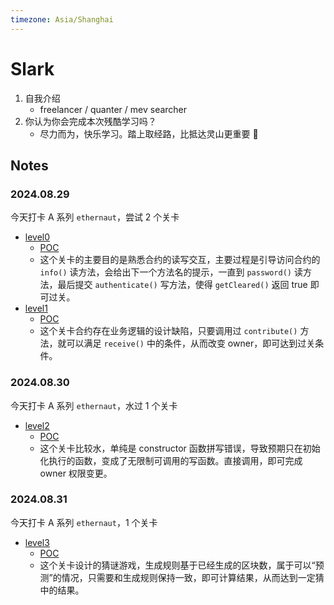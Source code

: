 ```yaml
---
timezone: Asia/Shanghai
---
```


# Slark

1. 自我介绍
    - freelancer / quanter / mev searcher
2. 你认为你会完成本次残酷学习吗？
    - 尽力而为，快乐学习。踏上取经路，比抵达灵山更重要 🐒

## Notes

<!-- Content_START -->

### 2024.08.29

今天打卡 A 系列 `ethernaut`，尝试 2 个关卡

- [level0](https://ethernaut.openzeppelin.com/level/0x7E0f53981657345B31C59aC44e9c21631Ce710c7) 
    - [POC](./Writeup/Slark/test/ethernaut//level0.t.sol) 
    - 这个关卡的主要目的是熟悉合约的读写交互，主要过程是引导访问合约的 `info()` 读方法，会给出下一个方法名的提示，一直到 `password()` 读方法，最后提交 `authenticate()` 写方法，使得 `getCleared()` 返回 true 即可过关。
- [level1](https://ethernaut.openzeppelin.com/level/0x3c34A342b2aF5e885FcaA3800dB5B205fEfa3ffB)
    - [POC](./Writeup/Slark/test/ethernaut//level1.t.sol) 
    - 这个关卡合约存在业务逻辑的设计缺陷，只要调用过 `contribute()` 方法，就可以满足 `receive()` 中的条件，从而改变 owner，即可达到过关条件。 

### 2024.08.30

今天打卡 A 系列 `ethernaut`，水过 1 个关卡

- [level2](https://ethernaut.openzeppelin.com/level/0x676e57FdBbd8e5fE1A7A3f4Bb1296dAC880aa639)
    - [POC](./Writeup/Slark/test/ethernaut//level2.t.sol)
    - 这个关卡比较水，单纯是 constructor 函数拼写错误，导致预期只在初始化执行的函数，变成了无限制可调用的写函数。直接调用，即可完成 owner 权限变更。
    
### 2024.08.31

今天打卡 A 系列 `ethernaut`，1 个关卡

- [level3](https://ethernaut.openzeppelin.com/level/0xA62fE5344FE62AdC1F356447B669E9E6D10abaaF)
    - [POC](./Writeup/Slark/test/ethernaut//level3.t.sol)
    - 这个关卡设计的猜谜游戏，生成规则基于已经生成的区块数，属于可以“预测”的情况，只需要和生成规则保持一致，即可计算结果，从而达到一定猜中的结果。
<!-- Content_END -->
